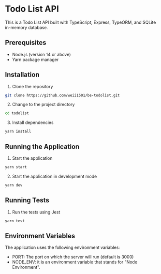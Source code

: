 <!-- tutorial -->
# Todo List API

This is a Todo List API built with TypeScript, Express, TypeORM, and SQLite in-memory database.

## Prerequisites

- Node.js (version 14 or above)
- Yarn package manager

## Installation

1. Clone the repository

```bash
git clone https://github.com/weii1501/be-todolist.git
```

2. Change to the project directory
```bash
cd todolist
```

3. Install dependencies
```bash
yarn install
```

## Running the Application
1. Start the application
```bash
yarn start
```
2. Start the application in development mode
```bash
yarn dev
```

## Running Tests
1. Run the tests using Jest
```bash
yarn test
```

## Environment Variables
The application uses the following environment variables:
- PORT: The port on which the server will run (default is 3000)
- NODE_ENV: it is an environment variable that stands for "Node Environment".